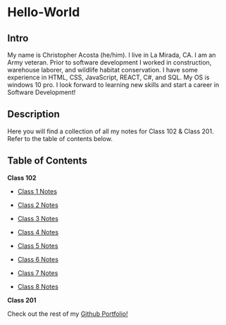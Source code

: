 # Hello-World

## Intro

My name is Christopher Acosta (he/him). I live in La Mirada, CA. I am an Army veteran. Prior to software development I worked in construction, warehouse laborer, and wildlife habitat conservation. I have some experience in HTML, CSS, JavaScript, REACT, C#, and SQL. My OS is windows 10 pro. I look forward to learning new skills and start a career in Software Development!

## Description

Here you will find a collection of all my notes for Class 102 & Class 201. Refer to the table of contents below.

## Table of Contents

**Class 102**

- [Class 1 Notes](https://cacosta12345.github.io/hello-world/102-notes/class1notes)

- [Class 2 Notes](https://cacosta12345.github.io/hello-world/102-notes/class2notes)

- [Class 3 Notes](https://cacosta12345.github.io/hello-world/102-notes/class3notes)

- [Class 4 Notes](example.com)

- [Class 5 Notes](example.com)

- [Class 6 Notes](example.com)

- [Class 7 Notes](example.com)

- [Class 8 Notes](example.com)


**Class 201**

Check out the rest of my [Github Portfolio!](https://github.com/cacosta12345)
